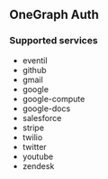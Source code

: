 ## OneGraph Auth

### Supported services

  - eventil
  - github
  - gmail
  - google
  - google-compute
  - google-docs
  - salesforce
  - stripe
  - twilio
  - twitter
  - youtube
  - zendesk
